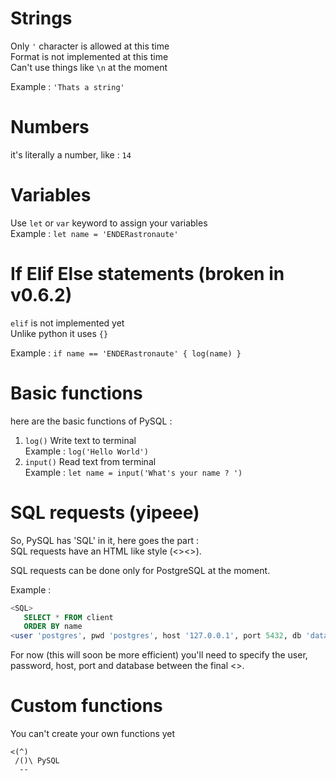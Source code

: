 # Strings

Only `'` character is allowed at this time  
Format is not implemented at this time  
Can't use things like `\n` at the moment

Example : `'Thats a string'`

# Numbers

it's literally a number, like : `14`

# Variables

Use `let` or `var` keyword to assign your variables  
Example : `let name = 'ENDERastronaute'`

# If Elif Else statements (broken in v0.6.2)

`elif` is not implemented yet  
Unlike python it uses `{}`

Example : `if name == 'ENDERastronaute' { log(name) }`

# Basic functions

here are the basic functions of PySQL :

1. `log()` Write text to terminal  
   Example : `log('Hello World')`
2. `input()` Read text from terminal  
   Example : `let name = input('What's your name ? ')`

# SQL requests (yipeee)

So, PySQL has 'SQL' in it, here goes the part :  
SQL requests have an HTML like style (<><>).

SQL requests can be done only for PostgreSQL at the moment.

Example :

```SQL
<SQL>
   SELECT * FROM client
   ORDER BY name
<user 'postgres', pwd 'postgres', host '127.0.0.1', port 5432, db 'database'>
```

For now (this will soon be more efficient) you'll need to specify the user, password, host, port and database between the final <>.

# Custom functions

You can't create your own functions yet

    <(^)
     /()\ PySQL
      --
